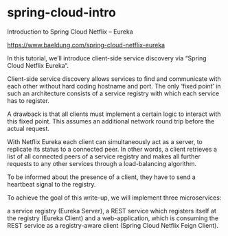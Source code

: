 # spring-cloud-intro
Introduction to Spring Cloud Netflix – Eureka


https://www.baeldung.com/spring-cloud-netflix-eureka

In this tutorial, we’ll introduce client-side service discovery via “Spring Cloud Netflix Eureka“.

Client-side service discovery allows services to find and communicate with each other without hard coding hostname and port. The only ‘fixed point’ in such an architecture consists of a service registry with which each service has to register.

A drawback is that all clients must implement a certain logic to interact with this fixed point. This assumes an additional network round trip before the actual request.

With Netflix Eureka each client can simultaneously act as a server, to replicate its status to a connected peer. In other words, a client retrieves a list of all connected peers of a service registry and makes all further requests to any other services through a load-balancing algorithm.

To be informed about the presence of a client, they have to send a heartbeat signal to the registry.

To achieve the goal of this write-up, we will implement three microservices:

a service registry (Eureka Server),
a REST service which registers itself at the registry (Eureka Client) and
a web-application, which is consuming the REST service as a registry-aware client (Spring Cloud Netflix Feign Client).
